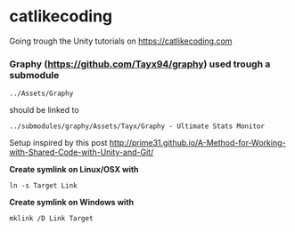 # catlikecoding
Going trough the Unity tutorials on https://catlikecoding.com


### Graphy (https://github.com/Tayx94/graphy) used trough a submodule 
`../Assets/Graphy`

should be linked to

`../submodules/graphy/Assets/Tayx/Graphy - Ultimate Stats Monitor`


Setup inspired by this post
http://prime31.github.io/A-Method-for-Working-with-Shared-Code-with-Unity-and-Git/

**Create symlink on Linux/OSX with**

`ln -s Target Link`

**Create symlink on Windows with**

`mklink /D Link Target`

